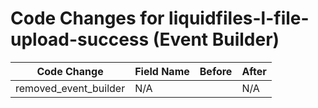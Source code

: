 # Code Changes for liquidfiles-l-file-upload-success (Event Builder)

| Code Change | Field Name | Before | After |
|-------------|------------|--------|-------|
| removed_event_builder | N/A |  | N/A |